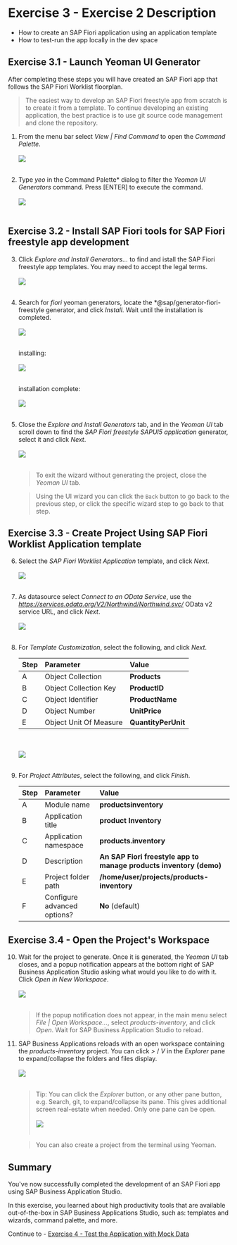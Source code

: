 # Exercise 3 - Exercise 2 Description

- How to create an SAP Fiori application using an application template
- How to test-run the app locally in the dev space

## Exercise 3.1 - Launch Yeoman UI Generator

After completing these steps you will have created an SAP Fiori app that follows the SAP Fiori Worklist floorplan.

>The easiest way to develop an SAP Fiori freestyle app from scratch is to create it from a template. To continue developing an existing application, the best practice is to use git source code management and clone the repository.


1. From the menu bar select *View | Find Command* to open the *Command Palette*.
    <br><br>![](images/2020-10_BAS_Command_Palette_Open_.jpg)<br><br>

2. Type *yeo* in the Command Palette* dialog to filter the *Yeoman UI Generators* command. Press [ENTER] to execute the command.
    <br><br>![](images\2020-10_BAS_Command_Palette_Yeo_.jpg)<br><br>

## Exercise 3.2 - Install SAP Fiori tools for SAP Fiori freestyle app development

3. Click *Explore and Install Generators...* to find and istall the SAP Fiori freestyle app templates. You may need to accept the legal terms.
    <br><br>![](images\2020-10_BAS_Install_UI_Generators-1_.jpg)<br><br>

4. Search for *fiori* yeoman generators, locate the *@sap/generator-fiori-freestyle generator, and click *Install*. Wait until the installation is completed.
    <br><br>![](images\2020-10_BAS_Install_UI_Generators-2_.jpg)<br><br>

    installing:
    <br><br>![](images\2020-10_BAS_Install_UI_Generators-3_.jpg)<br><br>

    installation complete:
    <br><br>![](images\2020-10_BAS_Install_UI_Generators-4_.jpg)<br><br>

5. Close the *Explore and Install Generators* tab, and in the *Yeoman UI* tab scroll down to find the *SAP Fiori freestyle SAPUI5 application* generator, select it and click *Next*.
    <br><br>![](images\2020-10_BAS_Select_Generator_.jpg)<br><br>

    >To exit the wizard without generating the project, close the *Yeoman UI* tab.

    >Using the UI wizard you can click the `Back` button to go back to the previous step, or click the specific wizard step to go back to that step.

## Exercise 3.3 - Create Project Using SAP Fiori Worklist Application template

6. Select the *SAP Fiori Worklist Application* template, and click *Next*.
    <br><br>![](images\2020-10_BAS_Template_Selection_.jpg)<br><br>

7. As datasource select *Connect to an OData Service*, use the *https://services.odata.org/V2/Northwind/Northwind.svc/* OData v2 service URL, and click *Next*.
    <br><br>![](images\2020-10_BAS_Datasource_and_Service_Selection_.jpg)<br><br>

8. For *Template Customization*, select the following, and click *Next*.

    | Step | Parameter | Value |
    |:-----|:----------|:------|
    | A | Object Collection | **Products** |
    | B | Object Collection Key | **ProductID** |
    | C | Object Identifier | **ProductName** |
    | D | Object Number | **UnitPrice** |
    | E | Object Unit Of Measure | **QuantityPerUnit** |

    <br><br>![](images\2020-10_BAS_Datasource_and_Service_Selection_.jpg)<br><br>

9. For *Project Attributes*, select the following, and click *Finish*.

    | Step | Parameter | Value |
    |:-----|:----------|:------|
    | A | Module name | **productsinventory** |
    | B | Application title | **product Inventory** |
    | C | Application namespace | **products.inventory** |
    | D | Description | **An SAP Fiori freestyle app to manage products inventory (demo)** |
    | E | Project folder path | **/home/user/projects/products-inventory** |
    | F | Configure advanced options?  | **No** (default) |

## Exercise 3.4 - Open the Project's Workspace

10. Wait for the project to generate. Once it is generated, the *Yeoman UI* tab closes, and a popup notification appears at the bottom right of SAP Business Application Studio asking what would you like to do with it. Click *Open in New Workspace*.
    <br><br>![](images\2020-10_BAS_Project_Generated_.jpg)<br><br>
    >If the popup notification does not appear, in the main menu select *File | Open Workspace...*, select *products-inventory*, and click *Open*. Wait for SAP Business Application Studio to reload.

11. SAP Business Applications reloads with an open workspace containing the *products-inventory* project. You can click *>* / *V* in the *Explorer* pane to expand/collapse the folders and files display.
    <br><br>![](images\2020-10_BAS_Workspace_Open_.jpg)<br><br>

    > Tip: You can click the *Explorer* button, or any other pane button, e.g. Search, git, to expand/collapse its pane. This gives additional screen real-estate when needed. Only one pane can be open.
    > <br><br>![](images\2020-10_BAS_Pane_Closed_.jpg)<br><br>

    > You can also create a project from the terminal using Yeoman.

## Summary

You've now successfully completed the development of an SAP Fiori app using SAP Business Application Studio.

In this exercise, you learned about high productivity tools that are available out-of-the-box in SAP Business Applications Studio, such as: templates and wizards, command palette, and more.

Continue to - [Exercise 4 - Test the Application with Mock Data ](../ex4/README.md)
